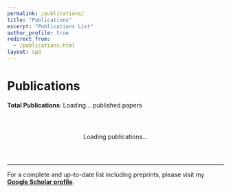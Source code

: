 ```yaml
---
permalink: /publications/
title: "Publications"
excerpt: "Publications List"
author_profile: true
redirect_from:
  - /publications.html
layout: spa
---
```


# Publications

**Total Publications**: <span id="total-count">Loading...</span> published papers

<div id="publications-loading" style="text-align: center; padding: 2em;">
  <p>Loading publications...</p>
</div>

<div id="publications-container"></div>

---

For a complete and up-to-date list including preprints, please visit my [**Google Scholar profile**](https://scholar.google.com/citations?hl=zh-CN&user=AUpqepUAAAAJ&view_op=list_works&sortby=pubdate).

<script>
// Normalize author name from various formats to "First Last"
function normalizeAuthorName(authorName) {
  authorName = authorName.trim();
  
  if (authorName.includes(',')) {
    // Handle "Last, First" format
    const parts = authorName.split(',');
    if (parts.length === 2) {
      const lastName = parts[0].trim();
      const firstName = parts[1].trim();
      
      // Normalize case
      const normalizedLast = normalizeCase(lastName);
      const normalizedFirst = normalizeCase(firstName);
      
      return `${normalizedFirst} ${normalizedLast}`;
    }
  }
  
  // Already in "First Last" format, just normalize case
  return normalizeCase(authorName);
}

// Normalize case of names (handle ALL CAPS -> Proper Case)
function normalizeCase(name) {
  if (name === name.toUpperCase()) {
    // Handle ALL CAPS case
    return name.split('-').map(part => 
      part.charAt(0) + part.slice(1).toLowerCase()
    ).join('-');
  }
  return name; // Keep existing case
}

// Normalize author field string
function normalizeAuthors(authorString) {
  if (!authorString) return authorString;
  
  // Split by 'and' (case insensitive)
  const authors = authorString.split(/\s+and\s+/i);
  
  // Normalize each author
  const normalizedAuthors = authors.map(author => normalizeAuthorName(author));
  
  // Join back with ' and '
  return normalizedAuthors.join(' and ');
}

// Parse BibTeX content with automatic author normalization
function parseBibtex(bibtexText) {
  const entries = [];
  const regex = /@(\w+)\s*\{\s*([^,]+),\s*([\s\S]*?)\n\}/g;
  let match;
  
  while ((match = regex.exec(bibtexText)) !== null) {
    const [, type, key, fieldsStr] = match;
    const fields = {};
    
    // Parse fields
    const fieldRegex = /(\w+)\s*=\s*\{([^{}]*(?:\{[^{}]*\}[^{}]*)*)\}|(\w+)\s*=\s*"([^"]*)"/g;
    let fieldMatch;
    
    while ((fieldMatch = fieldRegex.exec(fieldsStr)) !== null) {
      const fieldName = fieldMatch[1] || fieldMatch[3];
      let fieldValue = fieldMatch[2] || fieldMatch[4];
      
      if (fieldName && fieldValue) {
        fieldValue = fieldValue.trim();
        
        // Auto-normalize author field
        if (fieldName.toLowerCase() === 'author') {
          fieldValue = normalizeAuthors(fieldValue);
        }
        
        fields[fieldName.toLowerCase()] = fieldValue;
      }
    }
    
    entries.push({
      type: type.toLowerCase(),
      key: key.trim(),
      fields: fields
    });
  }
  
  return entries;
}

// Get research category badge from BibTeX field
function getCategoryBadge(entry) {
  const category = entry.fields.category;
  if (!category) return null;
  
  const categoryLower = category.toLowerCase();
  if (categoryLower.includes('ai') || categoryLower.includes('artificial intelligence') || categoryLower.includes('machine learning')) {
    return { class: 'ai-category', text: 'AI' };
  } else if (categoryLower.includes('science') || categoryLower.includes('biology') || categoryLower.includes('medicine') || categoryLower.includes('chemistry')) {
    return { class: 'science-category', text: 'Science' };
  }
  return null;
}

// Check if entry is preprint (arXiv or bioRxiv)
function isPreprint(entry) {
  const venue = entry.fields.journal || entry.fields.booktitle || entry.fields.publisher || '';
  const venueLower = venue.toLowerCase();
  
  return venueLower.includes('arxiv') || 
         venueLower.includes('biorxiv') ||
         venueLower.includes('bioarxiv') ||
         (entry.fields.eprint && (entry.fields.eprint.includes('arxiv') || entry.fields.eprint.includes('biorxiv')));
}

// Get venue display name
function getVenueDisplay(entry) {
  if (entry.fields.journal) {
    return entry.fields.journal;
  } else if (entry.fields.booktitle) {
    return entry.fields.booktitle;
  } else if (entry.fields.publisher) {
    return entry.fields.publisher;
  }
  return '';
}

// Parse author names from "Last, First" format
function parseAuthorName(authorString) {
  const trimmed = authorString.trim();
  if (trimmed.includes(',')) {
    const [last, first] = trimmed.split(',').map(p => p.trim());
    return { last, first, full: `${first} ${last}`, original: trimmed };
  } else {
    // If no comma, assume "First Last" format
    const parts = trimmed.split(' ');
    const last = parts[parts.length - 1];
    const first = parts.slice(0, -1).join(' ');
    return { last, first, full: trimmed, original: trimmed };
  }
}

// Check if two authors match (compare both last and first names)
function authorsMatch(author1, author2) {
  const parsed1 = parseAuthorName(author1);
  const parsed2 = parseAuthorName(author2);
  
  return parsed1.last.toLowerCase() === parsed2.last.toLowerCase() && 
         parsed1.first.toLowerCase() === parsed2.first.toLowerCase();
}

// Format authors in Chicago style with special markings
function formatAuthors(authorsString, entry) {
  if (!authorsString) return 'Unknown authors';
  
  // Parse cofirst and corresponding fields
  // These contain authors in same format as main author field: "Last1, First1 and Last2, First2"
  const cofirstAuthors = entry.fields.cofirst ? 
    entry.fields.cofirst.split(' and ').map(author => author.trim()) : [];
  const correspondingAuthors = entry.fields.corresponding ? 
    entry.fields.corresponding.split(' and ').map(author => author.trim()) : [];
  
  // Split authors by 'and'
  const authors = authorsString.split(' and ').map(author => author.trim());
  
  console.log('Debug - Authors:', authors);
  console.log('Debug - Cofirst:', cofirstAuthors);
  console.log('Debug - Corresponding:', correspondingAuthors);
  
  // Format each author
  const formattedAuthors = authors.map((author, index) => {
    const parsed = parseAuthorName(author);
    let displayName = parsed.full; // Display as "First Last"
    
    // Check if this author is co-first
    const isCoFirst = cofirstAuthors.some(cofirstAuthor => authorsMatch(author, cofirstAuthor));
    
    // Check if this author is corresponding
    const isCorresponding = correspondingAuthors.some(corrAuthor => authorsMatch(author, corrAuthor));
    
    console.log(`Debug - Author "${author}": coFirst=${isCoFirst}, corresponding=${isCorresponding}`);
    
    // Bold my name
    if (parsed.last.toLowerCase() === 'chen' && parsed.first.toLowerCase().includes('guangyong')) {
      displayName = `<strong>${displayName}</strong>`;
    }
    
    // Add markers
    let markers = '';
    if (isCoFirst) {
      markers += '<sup class="author-marker cofirst">†</sup>';
    }
    if (isCorresponding) {
      markers += '<sup class="author-marker corresponding">*</sup>';
    }
    
    return displayName + markers;
  });
  
  // Join with Chicago style formatting
  let result;
  if (formattedAuthors.length === 1) {
    result = formattedAuthors[0];
  } else if (formattedAuthors.length === 2) {
    result = `${formattedAuthors[0]}, and ${formattedAuthors[1]}`;
  } else {
    const lastAuthor = formattedAuthors[formattedAuthors.length - 1];
    const otherAuthors = formattedAuthors.slice(0, -1);
    result = `${otherAuthors.join(', ')}, and ${lastAuthor}`;
  }
  
  // Add legend if there are special authors
  let legend = '';
  if (cofirstAuthors.length > 0 || correspondingAuthors.length > 0) {
    const legendParts = [];
    if (cofirstAuthors.length > 0) {
      legendParts.push('<sup class="author-marker cofirst">†</sup> Co-first author');
    }
    if (correspondingAuthors.length > 0) {
      legendParts.push('<sup class="author-marker corresponding">*</sup> Corresponding author');
    }
    legend = `<div class="author-legend">${legendParts.join(', ')}</div>`;
  }
  
  return result + legend;
}

// Format citation in Chicago style
function formatChicagoCitation(entry) {
  const title = entry.fields.title || 'Untitled';
  const authors = formatAuthors(entry.fields.author, entry);
  const year = entry.fields.year || 'n.d.';
  
  let citation = `${authors}. "${title}."`;
  
  if (entry.fields.journal) {
    // Journal article
    const journal = entry.fields.journal;
    const volume = entry.fields.volume;
    const number = entry.fields.number;
    const pages = entry.fields.pages;
    
    citation += ` <em>${journal}</em>`;
    if (volume) {
      citation += ` ${volume}`;
      if (number) {
        citation += `, no. ${number}`;
      }
    }
    citation += ` (${year})`;
    if (pages) {
      citation += `: ${pages}`;
    }
    citation += '.';
    
  } else if (entry.fields.booktitle) {
    // Conference paper
    const booktitle = entry.fields.booktitle;
    const pages = entry.fields.pages;
    
    citation += ` In <em>${booktitle}</em>`;
    if (pages) {
      citation += `, ${pages}`;
    }
    citation += `. ${year}.`;
    
  } else if (entry.fields.publisher) {
    // Book or other publication
    const publisher = entry.fields.publisher;
    citation += ` ${publisher}, ${year}.`;
  } else {
    citation += ` ${year}.`;
  }
  
  return citation;
}

// Render publications from BibTeX
function renderPublications() {
  fetch('/pub.bib')
    .then(response => response.text())
    .then(bibtexText => {
      const entries = parseBibtex(bibtexText);
      
      // Filter out preprints (arXiv and bioRxiv)
      const publishedEntries = entries.filter(entry => !isPreprint(entry));
      
      // Group by year (skip entries without valid year)
      const groupedByYear = {};
      publishedEntries.forEach(entry => {
        const year = parseInt(entry.fields.year);
        if (year && year > 1900) { // Only include valid years
          if (!groupedByYear[year]) {
            groupedByYear[year] = [];
          }
          groupedByYear[year].push(entry);
        }
      });
      
      // Sort years (newest first)
      const sortedYears = Object.keys(groupedByYear).sort((a, b) => parseInt(b) - parseInt(a));
      
      const container = document.getElementById('publications-container');
      const loadingDiv = document.getElementById('publications-loading');
      loadingDiv.style.display = 'none';
      container.innerHTML = '';
      
      sortedYears.forEach(year => {
        // Create year section
        const yearSection = document.createElement('div');
        yearSection.className = 'year-section';
        
        const yearHeader = document.createElement('h3');
        yearHeader.className = 'year-header';
        yearHeader.innerHTML = `${year} <span class="year-count">(${groupedByYear[year].length} papers)</span>`;
        yearSection.appendChild(yearHeader);
        
        const yearPapers = document.createElement('div');
        yearPapers.className = 'year-papers';
        
        groupedByYear[year].forEach((entry, index) => {
          const paperDiv = document.createElement('div');
          paperDiv.className = 'publication-item';
          
          const categoryBadge = getCategoryBadge(entry);
          const chicagoCitation = formatChicagoCitation(entry);
          
          paperDiv.innerHTML = `
            ${categoryBadge ? `<div class="category-badge ${categoryBadge.class}">${categoryBadge.text}</div>` : ''}
            <div class="paper-number">${groupedByYear[year].length - index}</div>
            <div class="paper-content">
              <div class="chicago-citation">${chicagoCitation}</div>
              
              <div class="paper-links">
                ${entry.fields.url ? `<a href="${entry.fields.url}" target="_blank">📄 Paper</a>` : ''}
                ${entry.fields.doi ? `<a href="https://doi.org/${entry.fields.doi}" target="_blank">🔗 DOI</a>` : ''}
                ${entry.fields.code ? `<a href="${entry.fields.code}" target="_blank">💻 Code</a>` : ''}
              </div>
            </div>
          `;
          
          yearPapers.appendChild(paperDiv);
        });
        
        yearSection.appendChild(yearPapers);
        container.appendChild(yearSection);
      });
      
      // Update counts
      document.getElementById('total-count').textContent = publishedEntries.length;
    })
    .catch(error => {
      console.error('Error loading BibTeX file:', error);
      const loadingDiv = document.getElementById('publications-loading');
      loadingDiv.innerHTML = '<p>Error loading publications. Please check if pub.bib file is accessible.</p>';
    });
}

// Load publications when page loads
document.addEventListener('DOMContentLoaded', renderPublications);
</script>